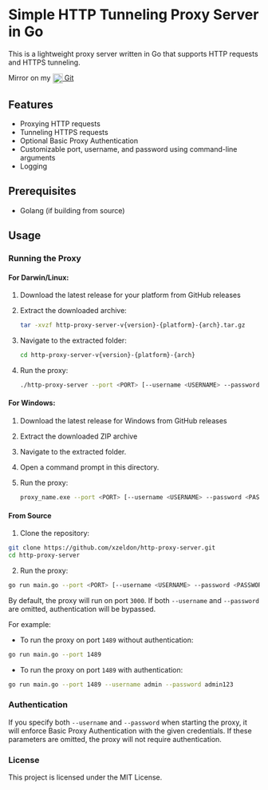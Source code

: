 # Simple HTTP Tunneling Proxy Server in Go

This is a lightweight proxy server written in Go that supports HTTP requests and HTTPS tunneling.

Mirror on my [<img src="https://git.zeldon.ru/assets/img/logo.svg" align="center" width="20" height="20"/> Git](https://git.zeldon.ru/zeldon/http-proxy-server)

## Features

- Proxying HTTP requests
- Tunneling HTTPS requests
- Optional Basic Proxy Authentication
- Customizable port, username, and password using command-line arguments
- Logging

## Prerequisites

- Golang (if building from source)

## Usage

### Running the Proxy

#### For Darwin/Linux:

1. Download the latest release for your platform from GitHub releases
2. Extract the downloaded archive:

   ```bash
   tar -xvzf http-proxy-server-v{version}-{platform}-{arch}.tar.gz
   ```

3. Navigate to the extracted folder:

   ```bash
   cd http-proxy-server-v{version}-{platform}-{arch}
   ```

4. Run the proxy:

   ```bash
   ./http-proxy-server --port <PORT> [--username <USERNAME> --password <PASSWORD>]
   ```

#### For Windows:

1. Download the latest release for Windows from GitHub releases
2. Extract the downloaded ZIP archive
3. Navigate to the extracted folder.
4. Open a command prompt in this directory.
5. Run the proxy:

   ```bash
   proxy_name.exe --port <PORT> [--username <USERNAME> --password <PASSWORD>]
   ```

#### From Source

1. Clone the repository:
```bash
git clone https://github.com/xzeldon/http-proxy-server.git
cd http-proxy-server
```

2. Run the proxy:
```bash
go run main.go --port <PORT> [--username <USERNAME> --password <PASSWORD>]
```

By default, the proxy will run on port `3000`. If both `--username` and `--password` are omitted, authentication will be bypassed.

For example:

- To run the proxy on port `1489` without authentication:
```bash
go run main.go --port 1489
```

- To run the proxy on port `1489` with authentication:
```bash
go run main.go --port 1489 --username admin --password admin123
```

### Authentication

If you specify both `--username` and `--password` when starting the proxy, it will enforce Basic Proxy Authentication with the given credentials. If these parameters are omitted, the proxy will not require authentication.

### License

This project is licensed under the MIT License.